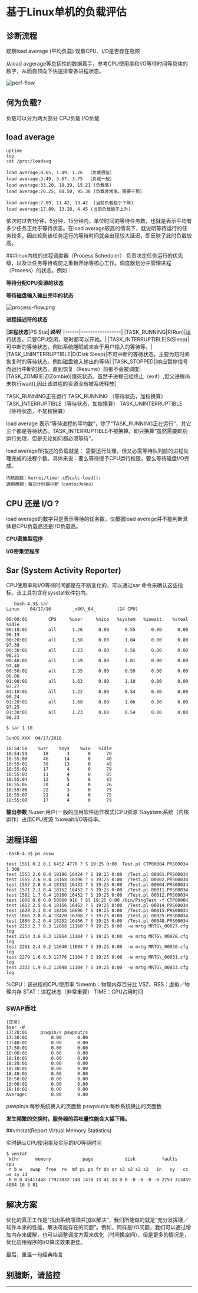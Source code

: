 # 基于Linux单机的负载评估

## 诊断流程
观察load average (平均负载)
观察CPU、I/O是否存在瓶颈

从load avgerage等总括性的数据着手，参考CPU使用率和I/O等待时间等具体的数字，从而自顶向下快速排查各进程状态。

![perf-flow](http://upload-images.jianshu.io/upload_images/1037849-acc425a500206316.png?imageMogr2/auto-orient/strip%7CimageView2/2/w/1240)


## 何为负载?

负载可以分为两大部分
CPU负载
I/O负载

## load average

```
uptime
top
cat /proc/loadavg
```

```
load average:0.65, 1.49, 1.76  （负载很低）
load average:3.49, 3.67, 3.75  （负载一般）
load average:33.20, 18.39, 15.21 (负载高)
load average:70.25, 80.50, 95.38 (负载非常高，需要干预)

load average:7.89, 11.42, 13.42  (当前负载趋于下降)
load average:17.89, 13.28, 4.45 (当前负载趋于上升)
```

依次时过去1分钟，5分钟，15分钟内，单位时间的等待任务数，也就是表示平均有多少任务正处于等待状态。在load average较高的情况下，就说明等待运行的任务较多，因此轮到该任务运行的等待时间就会出现较大延迟，即反映了此时负载较高。



###linux内核的进程调度器（Process Scheduler）
负责决定任务运行的优先级，以及让任务等待或使之重新开始等核心工作。调度器划分并管理进程（Process）的状态。例如：

**等待分配CPU资源的状态**

**等待磁盘输入输出完毕的状态**

![process-flow.png](http://upload-images.jianshu.io/upload_images/1037849-dd82c356bdda926d.png?imageMogr2/auto-orient/strip%7CimageView2/2/w/1240)

**进程描述符的状态**

|**进程状态**|PS Stat|***说明***|
|------|-----------------|
|TASK_RUNNING|R(Run)|运行状态。只要CPU空闲，随时都可以开始。|
|TASK_INTERRUPTIBLE|S(Sleep)|可中断的等待状态。例如系统睡眠或来自于用户输入的等待等。|
|TASK_UNINTERRUPTIBLE|D(Disk Sleep)|不可中断的等待状态。主要为短时间恢复时的等待状态。例如磁盘输入输出的等待|
|TASK_STOPPED||响应暂停信号而运行中断的状态。直到恢复（Resume）前都不会被调度|
|TASK_ZOMBIE|Z(Zombie)|僵死状态。虽然子进程已经终止（exit）,但父进程尚未执行wait(),因此该进程的资源没有被系统释放|


TASK_RUNNING正在运行
TASK_RUNNING （等待状态，加权换算）
TASK_INTERRUPTIBLE（等待状态，加权换算）
TASK_UNINTERRUPTIBLE（等待状态，不加权换算）

load average 表示“等待进程的平均数”，除了“TASK\_RUNNING正在运行”，其它三个都是等待状态。TASK\_INTERRUPTIBLE不被换算。即只换算“虽然需要即刻运行处理，但是无论如何都必须等待”。

load average所描述的负载就是：
需要运行处理，但又必需等待队列前的进程处理完成的进程个数。具体来说：要么等待授予CPU运行权限，要么等待磁盘I/O完成。

```
内核函数：kernei/timer.c的calc-load();
调用周期：每次计时器中断（centos为4ms）
```


## CPU 还是 I/O  ?

load average的数字只是表示等待的任务数，仅根据load average并不能判断具体是CPU负载高还是I/O负载高。

**CPU密集型程序**

**I/O密集型程序**


## Sar (System Activity Reporter)

CPU使用率和I/O等待时间都是在不断变化的，可以通过sar 命令来确认这些指标。该工具包含在sysstat软件包内。

```
  -bash-4.3$ sar
Linux    04/17/16        _x86\_64_        (24 CPU)

00:00:01        CPU     %user     %nice   %system   %iowait    %steal     %idle
00:10:02        all      1.26      0.00      0.55      0.00      0.00     98.19
00:20:01        all      1.58      0.00      1.04      0.00      0.00     97.38
00:30:01        all      1.23      0.00      0.56      0.00      0.00     98.21
00:40:01        all      1.59      0.00      1.01      0.00      0.00     97.40
00:50:01        all      1.35      0.00      0.59      0.00      0.00     98.06
01:00:01        all      1.63      0.00      1.10      0.00      0.00     97.27
01:10:01        all      1.22      0.00      0.54      0.00      0.00     98.24
01:20:01        all      1.68      0.00      1.06      0.00      0.00     97.25
01:30:01        all      1.23      0.00      0.54      0.00      0.00     98.23
```

```
$ sar 1 10

SunOS XXX  04/17/2016

18:54:58    %usr    %sys    %wio   %idle
18:54:59      18       3       0      79
18:55:00      46      14       0      40
18:55:01      38      13       0      49
18:55:02      17       4       0      79
18:55:03      11       4       0      85
18:55:04      12       5       0      83
18:55:05      20       4       0      76
18:55:06      22       3       0      75
18:55:07      21       4       0      75
18:55:08      17       4       0      79
```

**输出参数**
  %user:用户(一般的应用软件运作模式)CPU资源
  %system:系统（内核运作）占用CPU资源
  %iowait:I/O等待率。


## 进程详细

```
-bash-4.3$ ps auxw

test 1551 0.2 0.1 6452 4776 ? S 19:25 0:00  Test.pl CTP00004.PRS00034 1 300
test 1553 2.6 0.4 18196 16424 ? S 19:25 0:00  /Test.pl 00001.PRS00034
test 1555 2.6 0.4 18168 16396 ? S 19:25 0:00  /Test.pl 00002.PRS00034
test 1557 2.8 0.4 18132 16432 ? S 19:25 0:00  /Test.pl 00004.PRS00034
test 1571 2.1 0.4 18152 16452 ? S 19:25 0:00  /Test.pl 00011.PRS00034
test 1582 1.7 0.4 18160 16452 ? S 19:25 0:00  /Test.pl 00012.PRS00034
test 1606 0.0 0.0 50060 916 ? Sl 19:25 0:00 /bin/PingTest -f CTP00004
test 1612 2.5 0.4 18156 16452 ? S 19:25 0:00  /Test.pl 00014.PRS00034
test 1629 2.1 0.4 18416 16696 ? S 19:25 0:00  /Test.pl 00015.PRS00034
test 1866 2.8 0.4 18420 16708 ? S 19:25 0:00  /Test.pl 00025.PRS00034
test 1886 2.2 0.4 18252 16456 ? S 19:25 0:00  /Test.pl 00048.PRS00034
test 2253 2.7 0.3 12868 11160 ? R 19:25 0:00  -w mrtg MRTG\_00027.cfg log
test 2254 3.6 0.3 12864 11184 ? S 19:25 0:00  -w mrtg MRTG\_00028.cfg log
test 2261 2.4 0.2 12640 11004 ? S 19:25 0:00  -w mrtg MRTG\_00030.cfg log
test 2279 1.6 0.3 12776 11164 ? S 19:25 0:00  -w mrtg MRTG\_00031.cfg log
test 2332 1.9 0.2 12648 11104 ? S 19:25 0:00  -w mrtg MRTG\_00033.cfg log

```

%CPU：该进程的CPU使用率
%memb：物理内存百分比
VSZ、RSS：虚拟／物理内存
STAT：进程状态（非常重要）
TIME：CPU占用时间



### SWAP吞吐
```
(正常)
$sar -W
17:20:01     pswpin/s pswpout/s
17:30:01         0.00      0.00
17:40:01         0.00      0.00
17:50:01         0.00      0.00
18:00:01         0.00      0.00
18:10:01         0.00      0.00
18:20:01         0.00      0.00
18:30:01         0.00      0.00
18:40:01         0.00      0.00
18:50:02         0.00      0.00
19:00:01         0.00      0.00
19:10:02         0.00      0.00
Average:         0.00      0.00
```
pswpin/s:每秒系统换入的页面数
pswpout/s:每秒系统换出的页面数

**发生频繁的交换时，服务器的吞吐量性能会大幅下降。**

##vmstat(Report Virtual Memory Statistics)

实时确认CPU使用率及实际的I/O等待时间

```
$ vmstat
 kthr      memory            page            disk          faults      cpu
 r b w   swap  free  re  mf pi po fr de sr s2 s2 s2 s2   in   sy   cs us sy id
 0 0 0 45411448 17973032 140 1470 13 41 33 0 0 -0 -0 -0 -0 2753 313459 4984 16 3 81
```

## 解决方案

优化的真正工作是“找出系统瓶颈并加以解决”，我们所能做的就是“充分发挥硬／软件本来的性能，解决可能存在的问题”。例如，同样是I/O问题，我们可以通过增加内存来缓解，也可以调整调度方案来优化（时间换空间），但是更多的情况是，优化应用程序的I/O算法效果更佳。

最后，重温一句经典格言

## 别臆断，请监控

<hr>
